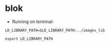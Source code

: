 # blok

- Running on terminal:

`LD_LIBRARY_PATH=$LD_LIBRARY_PATH:../images_lib`

`export LD_LIBRARY_PATH`
